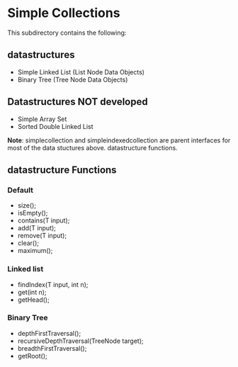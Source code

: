 # Simple Collections

This subdirectory contains the following:

## datastructures
 * Simple Linked List (List Node Data Objects)
 * Binary Tree (Tree Node Data Objects)
 
## Datastructures NOT developed
 * Simple Array Set 
 * Sorted Double Linked List
 
 **Note**: simplecollection and simpleindexedcollection are parent interfaces for most of the data stuctures above.
datastructure functions.

## datastructure Functions
### Default
 * size();
 * isEmpty();
 * contains(T input);
 * add(T input);
 * remove(T input);
 * clear();
 * maximum();
 ### Linked list
 * findIndex(T input, int n);
 * get(int n);
 * getHead();
 ### Binary Tree
 * depthFirstTraversal();
 * recursiveDepthTraversal(TreeNode<T> target);
 * breadthFirstTraversal();
 * getRoot();
